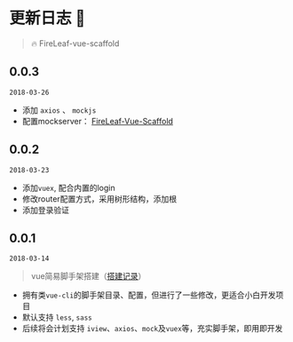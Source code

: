 # 更新日志 :bug:

> :fire: FireLeaf-vue-scaffold 

## 0.0.3 

`2018-03-26`

- 添加 `axios` 、 `mockjs` 
- 配置mockserver： [FireLeaf-Vue-Scaffold](https://easy-mock.com/project/5ab8d1653838ca14983dc0ee)

## 0.0.2 

`2018-03-23`

- 添加`vuex`, 配合内置的login
- 修改router配置方式，采用树形结构，添加根
- 添加登录验证

## 0.0.1

`2018-03-14`
> vue简易脚手架搭建（[搭建记录](./record.md)）

- 拥有类`vue-cli`的脚手架目录、配置，但进行了一些修改，更适合小白开发项目
- 默认支持 `less`, `sass`
- 后续将会计划支持 `iview`、`axios`、`mock`及`vuex`等，充实脚手架，即用即开发